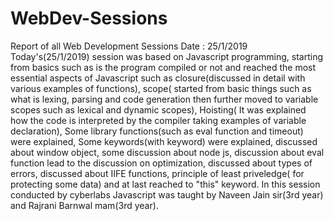 # WebDev-Sessions
Report of all Web Development Sessions
Date : 25/1/2019
Today's(25/1/2019) session was based on Javascript programming, starting from basics such as is the program compiled or not and
reached the most essential aspects of Javascript such as closure(discussed in detail with various examples of functions), scope( 
started from basic things such as what is lexing, parsing and code generation then further moved to variable scopes such as lexical 
and dynamic scopes), Hoisting( It was explained how the code is interpreted by the compiler taking examples of variable declaration),
Some library functions(such as eval function and timeout) were explained, Some keywords(with keyword) were explained, discussed about
window object, some discussion about node js, discussion about eval function lead to the discussion on optimization, discussed about 
types of errors, discussed about IIFE functions, principle of least priveledge( for protecting some data) and at last reached to "this"
keyword. In this session conducted by cyberlabs Javascript was taught by Naveen Jain sir(3rd year) and Rajrani Barnwal mam(3rd year).   
 
   
